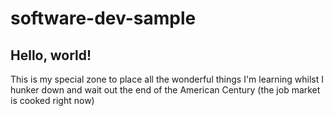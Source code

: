 # software-dev-sample
## Hello, world!
This is my special zone to place all the wonderful things I'm learning whilst I hunker down and wait out the end of the American Century (the job market is cooked right now)